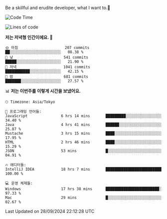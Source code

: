Be a skillful and erudite developer, what I want to.👶

<!--START_SECTION:waka-->
![Code Time](http://img.shields.io/badge/Code%20Time-1%2C300%20hrs%207%20mins-blue)

![Lines of code](https://img.shields.io/badge/%EC%A0%80%EB%8A%94%20%EC%97%AC%ED%83%9C%EA%B9%8C%EC%A7%80%20-880.5%20thousand%20%EC%A4%84%EC%9D%98%20%EC%BD%94%EB%93%9C%EB%A5%BC%20%EC%9E%91%EC%84%B1%ED%96%88%EC%96%B4%EC%9A%94.-blue)

**저는 저녁형 인간이에요. 🦉** 

```text
🌞 아침                     207 commits         ██░░░░░░░░░░░░░░░░░░░░░░░   08.38 % 
🌆 낮　                     541 commits         █████░░░░░░░░░░░░░░░░░░░░   21.90 % 
🌃 저녁                     1041 commits        ███████████░░░░░░░░░░░░░░   42.15 % 
🌙 밤　                     681 commits         ███████░░░░░░░░░░░░░░░░░░   27.57 % 
```


📊 **저는 이번주를 이렇게 시간을 보냈어요.** 

```text
🕑︎ Timezone: Asia/Tokyo

💬 프로그래밍 언어들: 
JavaScript               6 hrs 14 mins       █████████░░░░░░░░░░░░░░░░   34.40 % 
Java                     4 hrs 41 mins       ██████░░░░░░░░░░░░░░░░░░░   25.87 % 
Mustache                 3 hrs 15 mins       ████░░░░░░░░░░░░░░░░░░░░░   17.95 % 
HTML                     2 hrs 46 mins       ████░░░░░░░░░░░░░░░░░░░░░   15.29 % 
JSON                     53 mins             █░░░░░░░░░░░░░░░░░░░░░░░░   04.91 % 

🔥 에디터들: 
IntelliJ IDEA            18 hrs 7 mins       █████████████████████████   100.00 % 

💻 운영 체제들: 
Windows                  17 hrs 38 mins      ████████████████████████░   97.33 % 
Mac                      29 mins             █░░░░░░░░░░░░░░░░░░░░░░░░   02.67 % 
```


 Last Updated on 28/09/2024 22:12:28 UTC
<!--END_SECTION:waka-->
